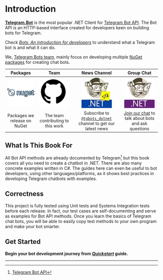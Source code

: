 # Introduction

[**Telegram.Bot**] is the most popular .NET Client for [Telegram Bot API]. The Bot API is an HTTP-based interface created
for developers keen on building bots for Telegram.

Check [_Bots: An introduction for developers_] to understand what a Telegram bot is and what it can do.

We, [Telegram Bots team], mainly focus on developing multiple [NuGet packages] for creating chat bots.

|Packages|Team|News Channel|Group Chat|
|:------:|:--:|:----------:|:--------:|
| [![Packages](docs/intro-nuget-logo.png)](https://www.nuget.org/profiles/TelegramBots) | [![Team](docs/intro-gh-logo.png)](https://github.com/orgs/TelegramBots/people) | [![News Channel](docs/intro-channel-logo.jpg)](https://t.me/tgbots_dotnet) | [![Group Chat](docs/intro-chat-logo.jpg)](https://t.me/joinchat/B35YY0QbLfd034CFnvCtCA) |
| Packages we release on NuGet | The team contributing to this work | Subscribe to [`@tgbots_dotnet`] channel to get our latest news | [Join our chat] to talk about bots and ask questions |

## What Is This Book For

All Bot API methods are already documented by Telegram[^1] but this book covers all you need to create a chatbot in
.NET. There are also many concrete examples written in C#. The guides here can even be useful to bot developers, using
other languages/platforms, as it shows best practices in developing Telegram chatbots with examples.

## Correctness

This project is fully tested using Unit tests and Systems Integration tests before each release. In fact, our test cases
are self-documenting and serve as examples for Bot API methods. Once you learn the basics of Telegram chat bots, you
will be able to easily copy test methods to your own program and make your bot smarter.

## Get Started

**Begin your bot development journey from [_Quickstart_](quickstart.md) guide.**

---

[**Telegram.Bot**]: https://github.com/TelegramBots/Telegram.Bot
[Telegram Bot API]: https://core.telegram.org/bots/api
[_Bots: An introduction for developers_]: https://core.telegram.org/bots
[Telegram Bots team]: https://github.com/orgs/TelegramBots/people
[NuGet packages]: https://www.nuget.org/profiles/TelegramBots
[`@tgbots_dotnet`]: https://t.me/tgbots_dotnet
[Join our chat]: https://t.me/joinchat/B35YY0QbLfd034CFnvCtCA
[^1]: [Telegram Bot API](https://core.telegram.org/bots/api)
